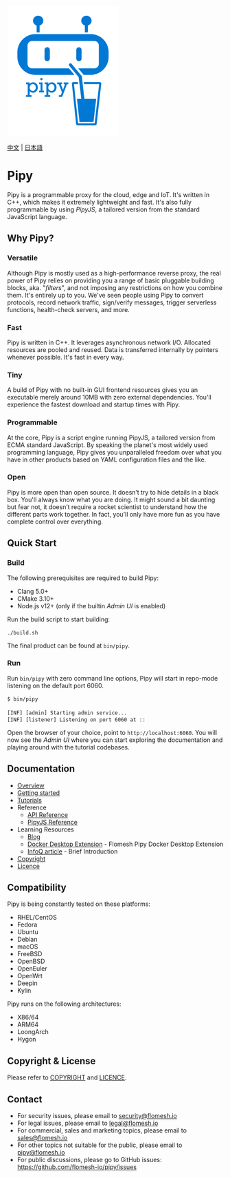 ![Pipy Logo](./gui/src/images/pipy-300.png)

[中文](./README_zh.md) | [日本語](./README_jp.md)

# Pipy

Pipy is a programmable proxy for the cloud, edge and IoT. It's written in C++, which makes it extremely lightweight and fast. It's also fully programmable by using _PipyJS_, a tailored version from the standard JavaScript language.

## Why Pipy?

### Versatile

Although Pipy is mostly used as a high-performance reverse proxy, the real power of Pipy relies on providing you a range of basic pluggable building blocks, aka. "_filters_", and not imposing any restrictions on how you combine them. It's entirely up to you. We've seen people using Pipy to convert protocols, record network traffic, sign/verify messages, trigger serverless functions, health-check servers, and more.

### Fast

Pipy is written in C++. It leverages asynchronous network I/O. Allocated resources are pooled and reused. Data is transferred internally by pointers whenever possible. It's fast in every way.

### Tiny

A build of Pipy with no built-in GUI frontend resources gives you an executable merely around 10MB with zero external dependencies. You'll experience the fastest download and startup times with Pipy.

### Programmable

At the core, Pipy is a script engine running PipyJS, a tailored version from ECMA standard JavaScript. By speaking the planet's most widely used programming language, Pipy gives you unparalleled freedom over what you have in other products based on YAML configuration files and the like.

### Open

Pipy is more open than open source. It doesn’t try to hide details in a black box. You'll always know what you are doing. It might sound a bit daunting but fear not, it doesn’t require a rocket scientist to understand how the different parts work together. In fact, you’ll only have more fun as you have complete control over everything.

## Quick Start

### Build

The following prerequisites are required to build Pipy:

* Clang 5.0+
* CMake 3.10+
* Node.js v12+ (only if the builtin _Admin UI_ is enabled)

Run the build script to start building:

```
./build.sh
```

The final product can be found at `bin/pipy`.

### Run

Run `bin/pipy` with zero command line options, Pipy will start in repo-mode listening on the default port 6060.

```
$ bin/pipy

[INF] [admin] Starting admin service...
[INF] [listener] Listening on port 6060 at ::
```

Open the browser of your choice, point to `http://localhost:6060`. You will now see the _Admin UI_ where you can start exploring the documentation and playing around with the tutorial codebases.

## Documentation

* [Overview](https://flomesh.io/pipy/docs/intro/overview)
* [Getting started](https://flomesh.io/pipy/docs/getting-started/build-install)
* [Tutorials](https://flomesh.io/pipy/docs/tutorial/01-hello)
* Reference
  * [API Reference](https://flomesh.io/pipy/docs/reference/api)
  * [PipyJS Reference](https://flomesh.io/pipy/docs/reference/pjs)
* Learning Resources
  * [Blog](https://blog.flomesh.io/)
  * [Docker Desktop Extension](https://open.docker.com/extensions/marketplace?extensionId=flomesh/pipy-docker-ext) - Flomesh Pipy Docker Desktop Extension
  * [InfoQ article](https://www.infoq.com/articles/network-proxy-stream-processor-pipy/) - Brief Introduction
* [Copyright](COPYRIGHT)
* [Licence](LICENCE)

## Compatibility

Pipy is being constantly tested on these platforms:

* RHEL/CentOS
* Fedora
* Ubuntu
* Debian
* macOS
* FreeBSD
* OpenBSD
* OpenEuler
* OpenWrt
* Deepin
* Kylin

Pipy runs on the following architectures:

* X86/64
* ARM64
* LoongArch
* Hygon

## Copyright & License

Please refer to [COPYRIGHT](https://github.com/flomesh-io/pipy/blob/main/COPYRIGHT) and [LICENCE](https://github.com/flomesh-io/pipy/blob/main/LICENCE).

## Contact

* For security issues, please email to security@flomesh.io
* For legal issues, please email to legal@flomesh.io
* For commercial, sales and marketing topics, please email to sales@flomesh.io
* For other topics not suitable for the public, please email to pipy@flomesh.io
* For public discussions, please go to GitHub issues: https://github.com/flomesh-io/pipy/issues
